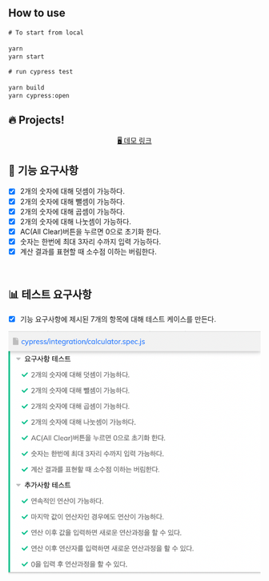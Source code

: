 ## How to use

```
# To start from local

yarn
yarn start
```

```
# run cypress test

yarn build
yarn cypress:open
```

## 🔥 Projects!
<p align="middle">
  <a href="https://peaceful-cori-b53c5c.netlify.app/">🖥️ 데모 링크</a>
</p>


## 🎯 기능 요구사항

- [x] 2개의 숫자에 대해 덧셈이 가능하다.
- [x] 2개의 숫자에 대해 뺄셈이 가능하다.
- [x] 2개의 숫자에 대해 곱셈이 가능하다.
- [x] 2개의 숫자에 대해 나눗셈이 가능하다.
- [x] AC(All Clear)버튼을 누르면 0으로 초기화 한다.
- [x] 숫자는 한번에 최대 3자리 수까지 입력 가능하다.
- [x] 계산 결과를 표현할 때 소수점 이하는 버림한다.

<br/>

## 📊 테스트 요구사항

- [x] 기능 요구사항에 제시된 7개의 항목에 대해 테스트 케이스를 만든다.

![테스트 결과](./src//images//%EC%8A%A4%ED%81%AC%EB%A6%B0%EC%83%B7%202022-03-13%20%EC%98%A4%ED%9B%84%202.26.39.png)

<br/>
